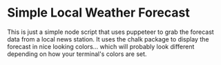 # Simple Local Weather Forecast

This is just a simple node script that uses puppeteer to grab the forecast
data from a local news station. It uses the chalk package to display the
forecast in nice looking colors... which will probably look different 
depending on how your terminal's colors are set.
